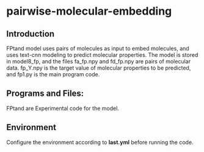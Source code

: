 # pairwise-molecular-embedding  
## Introduction
FPtand model uses pairs of molecules as input to embed molecules, and uses text-cnn modeling to predict molecular properties. The model is stored in model8_fp, and the files fa_fp.npy and fd_fp.npy are pairs of molecular data. fp_Y.npy is the target value of molecular properties to be predicted, and fp1.py is the main program code.
## Programs and Files:
FPtand are Experimental code for the model.
## Environment
Configure the environment according to **last.yml** before running the code.

